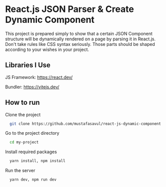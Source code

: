 
# React.js JSON Parser & Create Dynamic Component

This project is prepared simply to show that a certain JSON Component structure will be dynamically rendered on a page by parsing it in React.js. Don't take rules like CSS syntax seriously. Those parts should be shaped according to your wishes in your project.


## Libraries I Use

JS Framework: https://react.dev/

Bundler: https://vitejs.dev/
## How to run

Clone the project

```bash
  git clone https://github.com/mustafasavul/react-js-dynamic-component 
```

Go to the project directory

```bash
  cd my-project
```

Install required packages

```bash
  yarn install, npm install
```

Run the server

```bash
  yarn dev, npm run dev
```

  